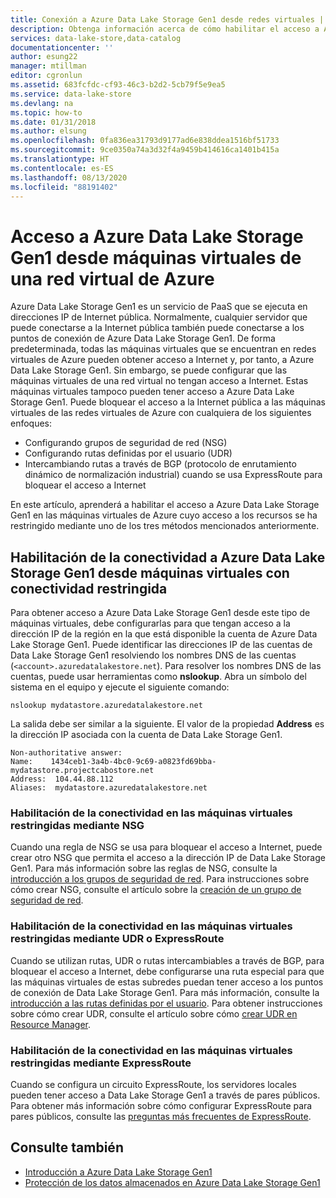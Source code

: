 ```yaml
---
title: Conexión a Azure Data Lake Storage Gen1 desde redes virtuales | Microsoft Docs
description: Obtenga información acerca de cómo habilitar el acceso a Azure Data Lake Storage Gen1 de máquinas virtuales de Azure que tienen acceso restringido a los recursos.
services: data-lake-store,data-catalog
documentationcenter: ''
author: esung22
manager: mtillman
editor: cgronlun
ms.assetid: 683fcfdc-cf93-46c3-b2d2-5cb79f5e9ea5
ms.service: data-lake-store
ms.devlang: na
ms.topic: how-to
ms.date: 01/31/2018
ms.author: elsung
ms.openlocfilehash: 0fa836ea31793d9177ad6e838ddea1516bf51733
ms.sourcegitcommit: 9ce0350a74a3d32f4a9459b414616ca1401b415a
ms.translationtype: HT
ms.contentlocale: es-ES
ms.lasthandoff: 08/13/2020
ms.locfileid: "88191402"
---
```

# <a name="access-azure-data-lake-storage-gen1-from-vms-within-an-azure-vnet"></a>Acceso a Azure Data Lake Storage Gen1 desde máquinas virtuales de una red virtual de Azure
Azure Data Lake Storage Gen1 es un servicio de PaaS que se ejecuta en direcciones IP de Internet pública. Normalmente, cualquier servidor que puede conectarse a la Internet pública también puede conectarse a los puntos de conexión de Azure Data Lake Storage Gen1. De forma predeterminada, todas las máquinas virtuales que se encuentran en redes virtuales de Azure pueden obtener acceso a Internet y, por tanto, a Azure Data Lake Storage Gen1. Sin embargo, se puede configurar que las máquinas virtuales de una red virtual no tengan acceso a Internet. Estas máquinas virtuales tampoco pueden tener acceso a Azure Data Lake Storage Gen1. Puede bloquear el acceso a la Internet pública a las máquinas virtuales de las redes virtuales de Azure con cualquiera de los siguientes enfoques:

* Configurando grupos de seguridad de red (NSG)
* Configurando rutas definidas por el usuario (UDR)
* Intercambiando rutas a través de BGP (protocolo de enrutamiento dinámico de normalización industrial) cuando se usa ExpressRoute para bloquear el acceso a Internet

En este artículo, aprenderá a habilitar el acceso a Azure Data Lake Storage Gen1 en las máquinas virtuales de Azure cuyo acceso a los recursos se ha restringido mediante uno de los tres métodos mencionados anteriormente.

## <a name="enabling-connectivity-to-azure-data-lake-storage-gen1-from-vms-with-restricted-connectivity"></a>Habilitación de la conectividad a Azure Data Lake Storage Gen1 desde máquinas virtuales con conectividad restringida
Para obtener acceso a Azure Data Lake Storage Gen1 desde este tipo de máquinas virtuales, debe configurarlas para que tengan acceso a la dirección IP de la región en la que está disponible la cuenta de Azure Data Lake Storage Gen1. Puede identificar las direcciones IP de las cuentas de Data Lake Storage Gen1 resolviendo los nombres DNS de las cuentas (`<account>.azuredatalakestore.net`). Para resolver los nombres DNS de las cuentas, puede usar herramientas como **nslookup**. Abra un símbolo del sistema en el equipo y ejecute el siguiente comando:

```console
nslookup mydatastore.azuredatalakestore.net
```

La salida debe ser similar a la siguiente. El valor de la propiedad **Address** es la dirección IP asociada con la cuenta de Data Lake Storage Gen1.

```output
Non-authoritative answer:
Name:    1434ceb1-3a4b-4bc0-9c69-a0823fd69bba-mydatastore.projectcabostore.net
Address:  104.44.88.112
Aliases:  mydatastore.azuredatalakestore.net
```


### <a name="enabling-connectivity-from-vms-restricted-by-using-nsg"></a>Habilitación de la conectividad en las máquinas virtuales restringidas mediante NSG
Cuando una regla de NSG se usa para bloquear el acceso a Internet, puede crear otro NSG que permita el acceso a la dirección IP de Data Lake Storage Gen1. Para más información sobre las reglas de NSG, consulte la [introducción a los grupos de seguridad de red](../virtual-network/security-overview.md). Para instrucciones sobre cómo crear NSG, consulte el artículo sobre la [creación de un grupo de seguridad de red](../virtual-network/tutorial-filter-network-traffic.md).

### <a name="enabling-connectivity-from-vms-restricted-by-using-udr-or-expressroute"></a>Habilitación de la conectividad en las máquinas virtuales restringidas mediante UDR o ExpressRoute
Cuando se utilizan rutas, UDR o rutas intercambiables a través de BGP, para bloquear el acceso a Internet, debe configurarse una ruta especial para que las máquinas virtuales de estas subredes puedan tener acceso a los puntos de conexión de Data Lake Storage Gen1. Para más información, consulte la [introducción a las rutas definidas por el usuario](../virtual-network/virtual-networks-udr-overview.md). Para obtener instrucciones sobre cómo crear UDR, consulte el artículo sobre cómo [crear UDR en Resource Manager](../virtual-network/tutorial-create-route-table-powershell.md).

### <a name="enabling-connectivity-from-vms-restricted-by-using-expressroute"></a>Habilitación de la conectividad en las máquinas virtuales restringidas mediante ExpressRoute
Cuando se configura un circuito ExpressRoute, los servidores locales pueden tener acceso a Data Lake Storage Gen1 a través de pares públicos. Para obtener más información sobre cómo configurar ExpressRoute para pares públicos, consulte las [preguntas más frecuentes de ExpressRoute](../expressroute/expressroute-faqs.md).

## <a name="see-also"></a>Consulte también
* [Introducción a Azure Data Lake Storage Gen1](data-lake-store-overview.md)
* [Protección de los datos almacenados en Azure Data Lake Storage Gen1](data-lake-store-security-overview.md)

